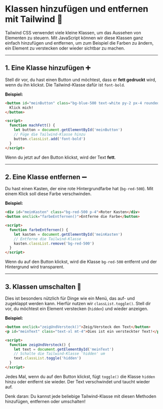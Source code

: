 # Klassen hinzufügen und entfernen mit Tailwind 🎨

Tailwind CSS verwendet viele kleine Klassen, um das Aussehen von Elementen zu steuern. Mit JavaScript können wir diese Klassen ganz einfach hinzufügen und entfernen, um zum Beispiel die Farben zu ändern, ein Element zu verstecken oder wieder sichtbar zu machen.

---

## 1\. Eine Klasse hinzufügen ➕

Stell dir vor, du hast einen Button und möchtest, dass er **fett gedruckt** wird, wenn du ihn klickst. Die Tailwind-Klasse dafür ist `font-bold`.

**Beispiel:**

```html
<button id="meinButton" class="bg-blue-500 text-white py-2 px-4 rounded" onclick="machFett()">
  Klick mich!
</button>

<script>
  function machFett() {
    let button = document.getElementById('meinButton')
    // Füge die Tailwind-Klasse hinzu
    button.classList.add('font-bold')
  }
</script>
```

Wenn du jetzt auf den Button klickst, wird der Text **fett**.

---

## 2\. Eine Klasse entfernen ➖

Du hast einen Kasten, der eine rote Hintergrundfarbe hat (`bg-red-500`). Mit einem Klick soll diese Farbe verschwinden.

**Beispiel:**

```html
<div id="meinKasten" class="bg-red-500 p-4">Roter Kasten</div>
<button onclick="farbeEntfernen()">Entferne die Farbe</button>

<script>
  function farbeEntfernen() {
    let kasten = document.getElementById('meinKasten')
    // Entferne die Tailwind-Klasse
    kasten.classList.remove('bg-red-500')
  }
</script>
```

Wenn du auf den Button klickst, wird die Klasse `bg-red-500` entfernt und der Hintergrund wird transparent.

---

## 3\. Klassen umschalten 🔄

Dies ist besonders nützlich für Dinge wie ein Menü, das auf- und zugeklappt werden kann. Hierfür nutzen wir `classList.toggle()`. Stell dir vor, du möchtest ein Element verstecken (`hidden`) und wieder anzeigen.

**Beispiel:**

```html
<button onclick="zeigUndVersteck()">Zeig/Versteck den Text</button>
<p id="meinText" class="text-xl mt-4">Dies ist ein versteckter Text!</p>

<script>
  function zeigUndVersteck() {
    let text = document.getElementById('meinText')
    // Schalte die Tailwind-Klasse 'hidden' um
    text.classList.toggle('hidden')
  }
</script>
```

Jedes Mal, wenn du auf den Button klickst, fügt `toggle()` die Klasse `hidden` hinzu oder entfernt sie wieder. Der Text verschwindet und taucht wieder auf.

Denk daran: Du kannst jede beliebige Tailwind-Klasse mit diesen Methoden hinzufügen, entfernen oder umschalten\!
